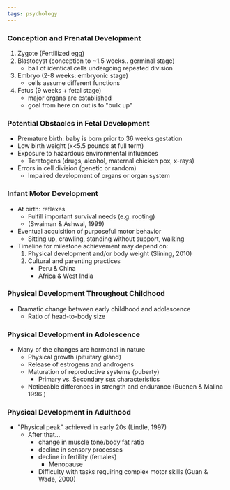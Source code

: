 ```yaml
---
tags: psychology
---
```


### Conception and Prenatal Development
1. Zygote (Fertillized egg)
2. Blastocyst (conception to ~1.5 weeks.. germinal stage)
	- ball of identical cells undergoing repeated division
3. Embryo (2-8 weeks: embryonic stage)
	- cells assume different functions
4. Fetus (9 weeks + fetal stage)
	- major organs are established
	- goal from here on out is to "bulk up"

### Potential Obstacles in Fetal Development
- Premature birth: baby is born prior to 36 weeks gestation
- Low birth weight (x<5.5 pounds at full term)
- Exposure to hazardous environmental influences
	- Teratogens (drugs, alcohol, maternal chicken pox, x-rays)
- Errors in cell division (genetic or random)
	- Impaired development of organs or organ system

### Infant Motor Development
- At birth: reflexes
	- Fulfill important survival needs (e.g. rooting)
	- (Swaiman & Ashwal, 1999)
- Eventual acquisition of purposeful motor behavior
	- Sitting up, crawling, standing without support, walking
- Timeline for milestone achievement may depend on:
	1. Physical development and/or body weight (Slining, 2010)
	2. Cultural and parenting practices 
		- Peru & China
		- Africa & West India

### Physical Development Throughout Childhood
- Dramatic change between early childhood and adolescence
	- Ratio of head-to-body size

### Physical Development in Adolescence
- Many of the changes are hormonal in nature
	- Physical growth (pituitary gland)
	- Release of estrogens and androgens
	- Maturation of reproductive systems (puberty)
		- Primary vs. Secondary sex characteristics
	- Noticeable differences in strength and endurance (Buenen & Malina 1996 )

### Physical Development in Adulthood
- "Physical peak" achieved in early 20s (Lindle, 1997)
	- After that...
		- change in muscle tone/body fat ratio
		- decline in sensory processes
		- decline in fertility (females)
			- Menopause
		- Difficulty with tasks requiring complex motor skills (Guan & Wade, 2000)

